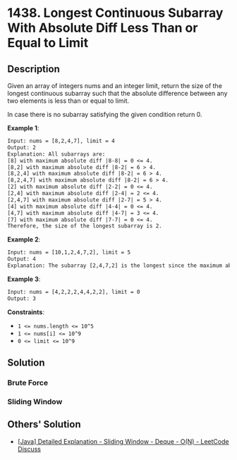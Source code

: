 # 1438. Longest Continuous Subarray With Absolute Diff Less Than or Equal to Limit

## Description

Given an array of integers nums and an integer limit, return the size of the longest continuous subarray such that the absolute difference between any two elements is less than or equal to limit.

In case there is no subarray satisfying the given condition return 0.

**Example 1**:

```txt
Input: nums = [8,2,4,7], limit = 4
Output: 2
Explanation: All subarrays are:
[8] with maximum absolute diff |8-8| = 0 <= 4.
[8,2] with maximum absolute diff |8-2| = 6 > 4.
[8,2,4] with maximum absolute diff |8-2| = 6 > 4.
[8,2,4,7] with maximum absolute diff |8-2| = 6 > 4.
[2] with maximum absolute diff |2-2| = 0 <= 4.
[2,4] with maximum absolute diff |2-4| = 2 <= 4.
[2,4,7] with maximum absolute diff |2-7| = 5 > 4.
[4] with maximum absolute diff |4-4| = 0 <= 4.
[4,7] with maximum absolute diff |4-7| = 3 <= 4.
[7] with maximum absolute diff |7-7| = 0 <= 4.
Therefore, the size of the longest subarray is 2.
```

**Example 2**:

```txt
Input: nums = [10,1,2,4,7,2], limit = 5
Output: 4
Explanation: The subarray [2,4,7,2] is the longest since the maximum absolute diff is |2-7| = 5 <= 5.
```

**Example 3**:

```txt
Input: nums = [4,2,2,2,4,4,2,2], limit = 0
Output: 3
```

**Constraints**:

* `1 <= nums.length <= 10^5`
* `1 <= nums[i] <= 10^9`
* `0 <= limit <= 10^9`

## Solution

### Brute Force

### Sliding Window

## Others' Solution

* [[Java] Detailed Explanation - Sliding Window - Deque - O(N) - LeetCode Discuss](https://leetcode.com/problems/longest-continuous-subarray-with-absolute-diff-less-than-or-equal-to-limit/discuss/609743/Java-Detailed-Explanation-Sliding-Window-Deque-O%28N%29)
